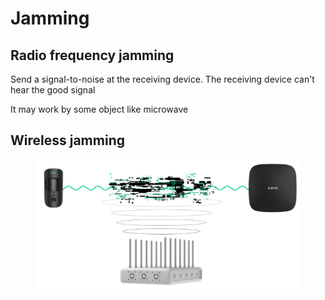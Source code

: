 # Jamming

## Radio frequency jamming

Send a signal-to-noise at the receiving device. The receiving device can't hear the good signal

It may work by some object like microwave

## Wireless jamming

<figure><img src="../../../.gitbook/assets/image (5).png" alt=""><figcaption></figcaption></figure>
